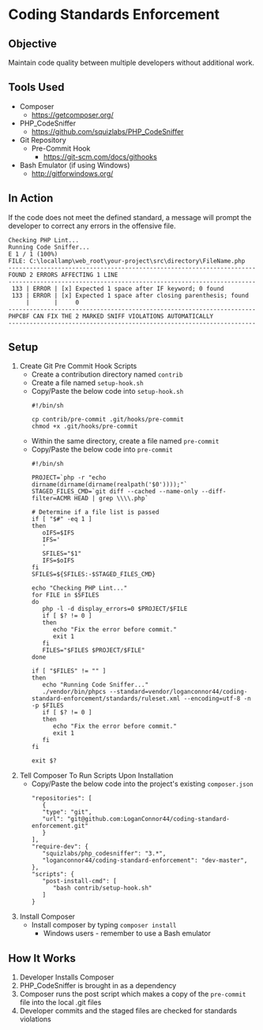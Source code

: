 # Coding Standards Enforcement

## Objective
Maintain code quality between multiple developers without additional work.

## Tools Used
* Composer
    * https://getcomposer.org/
* PHP_CodeSniffer
    * https://github.com/squizlabs/PHP_CodeSniffer
* Git Repository
    *  Pre-Commit Hook
        * https://git-scm.com/docs/githooks
* Bash Emulator (if using Windows)
    * http://gitforwindows.org/

## In Action
If the code does not meet the defined standard, a message will prompt the developer to correct any errors in the offensive file.

```
Checking PHP Lint...
Running Code Sniffer...
E 1 / 1 (100%)
FILE: C:\locallamp\web_root\your-project\src\directory\FileName.php
----------------------------------------------------------------------
FOUND 2 ERRORS AFFECTING 1 LINE
----------------------------------------------------------------------
 133 | ERROR | [x] Expected 1 space after IF keyword; 0 found
 133 | ERROR | [x] Expected 1 space after closing parenthesis; found
     |       |     0
----------------------------------------------------------------------
PHPCBF CAN FIX THE 2 MARKED SNIFF VIOLATIONS AUTOMATICALLY
----------------------------------------------------------------------
```

## Setup
1. Create Git Pre Commit Hook Scripts
    * Create a contribution directory named ```contrib```
    * Create a file named ```setup-hook.sh```
    * Copy/Paste the below code into ```setup-hook.sh```
        ```
        #!/bin/sh
         
        cp contrib/pre-commit .git/hooks/pre-commit
        chmod +x .git/hooks/pre-commit
        ```
    * Within the same directory, create a file named ```pre-commit```
    * Copy/Paste the below code into ```pre-commit```
        ```
        #!/bin/sh
         
        PROJECT=`php -r "echo dirname(dirname(dirname(realpath('$0'))));"`
        STAGED_FILES_CMD=`git diff --cached --name-only --diff-filter=ACMR HEAD | grep \\\\.php`
         
        # Determine if a file list is passed
        if [ "$#" -eq 1 ]
        then
           oIFS=$IFS
           IFS='
           '
           SFILES="$1"
           IFS=$oIFS
        fi
        SFILES=${SFILES:-$STAGED_FILES_CMD}
         
        echo "Checking PHP Lint..."
        for FILE in $SFILES
        do
           php -l -d display_errors=0 $PROJECT/$FILE
           if [ $? != 0 ]
           then
              echo "Fix the error before commit."
              exit 1
           fi
           FILES="$FILES $PROJECT/$FILE"
        done
         
        if [ "$FILES" != "" ]
        then
           echo "Running Code Sniffer..."
           ./vendor/bin/phpcs --standard=vendor/loganconnor44/coding-standard-enforcement/standards/ruleset.xml --encoding=utf-8 -n -p $FILES
           if [ $? != 0 ]
           then
              echo "Fix the error before commit."
              exit 1
           fi
        fi
         
        exit $?
        ```
2. Tell Composer To Run Scripts Upon Installation
    * Copy/Paste the below code into the project's existing ```composer.json```
        ```
        "repositories": [
           {
           "type": "git",
           "url": "git@github.com:LoganConnor44/coding-standard-enforcement.git"
           }
        ],
        "require-dev": {
           "squizlabs/php_codesniffer": "3.*",
           "loganconnor44/coding-standard-enforcement": "dev-master",
        },
        "scripts": {
           "post-install-cmd": [
              "bash contrib/setup-hook.sh"
           ]
        }
        ```
3. Install Composer
    * Install composer by typing ```composer install``` 
        * Windows users - remember to use a Bash emulator

## How It Works
1. Developer Installs Composer
2. PHP_CodeSniffer is brought in as a dependency
3. Composer runs the post script which makes a copy of the ```pre-commit``` file into the local .git files
4. Developer commits and the staged files are checked for standards violations
